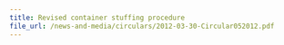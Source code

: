 ```yaml
---
title: Revised container stuffing procedure
file_url: /news-and-media/circulars/2012-03-30-Circular052012.pdf
---
```

